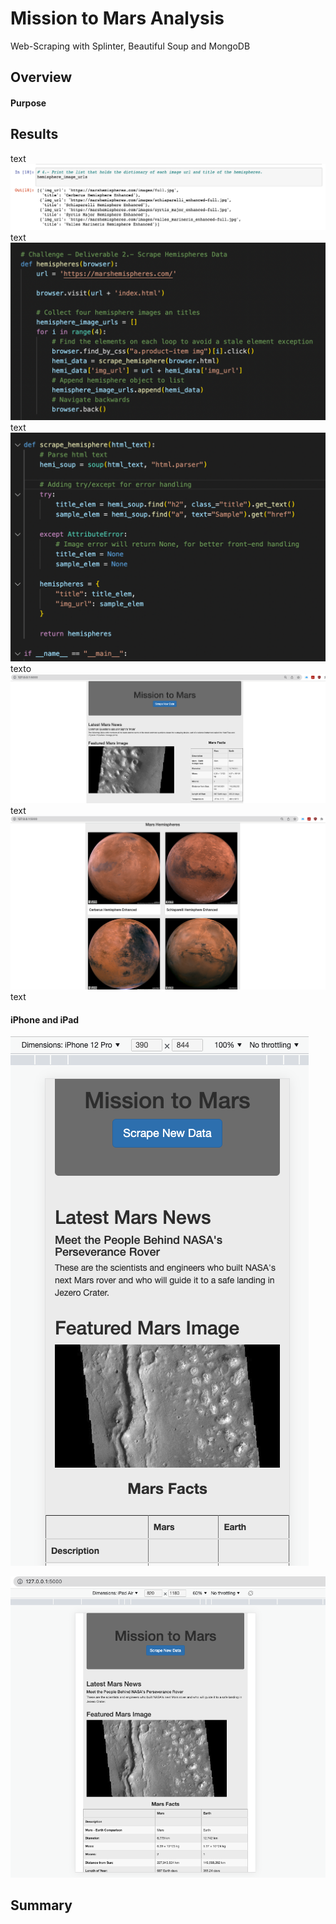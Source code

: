 # Mission to Mars Analysis

Web-Scraping with Splinter, Beautiful Soup and MongoDB


## Overview
#### Purpose


## Results
text
![Alt text](/Resources/hemis_url.png "imagen1")
text
![Alt text](/Resources/def_hemi.png "imagen2")
text
![Alt text](/Resources/scraping_hemi.png "imagen3")
texto
![Alt text](/Resources/1.png "imagen4")
text
![Alt text](/Resources/2.png "imagen5")
text
#### iPhone and iPad
![Alt text](/Resources/iphone.png "imagen6")

![Alt text](/Resources/ipad.png "imagen7")

## Summary
